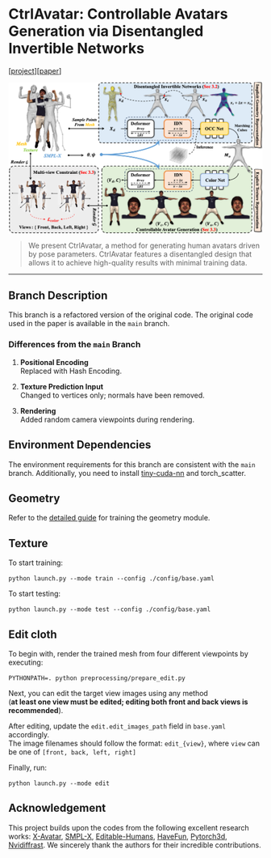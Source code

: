 # CtrlAvatar: Controllable Avatars Generation via Disentangled Invertible Networks
[[project](https://1211186431.github.io/CtrlAvatar-web/)][[paper](https://1211186431.github.io/CtrlAvatar-web/static/AAAI25_CameraReady_543.pdf)]

<p align="center"><img src="assets/pipeline.png" align="center"> <br></p>

>  We present CtrlAvatar, a method for generating human avatars driven by pose parameters. CtrlAvatar features a disentangled design that allows it to achieve high-quality results with minimal training data.
---
## Branch Description

This branch is a refactored version of the original code. The original code used in the paper is available in the `main` branch.

### Differences from the `main` Branch

1. **Positional Encoding**  
   Replaced with Hash Encoding.

2. **Texture Prediction Input**  
   Changed to vertices only; normals have been removed.

3. **Rendering**  
   Added random camera viewpoints during rendering.

## Environment Dependencies
The environment requirements for this branch are consistent with the `main` branch. Additionally, you need to install [tiny-cuda-nn](https://github.com/NVlabs/tiny-cuda-nn) and torch_scatter.


## Geometry
Refer to the [detailed guide](geometry/README.md) for training the geometry module.

## Texture
To start training:
```
python launch.py --mode train --config ./config/base.yaml
```

To start testing:
```
python launch.py --mode test --config ./config/base.yaml
```

## Edit cloth
To begin with, render the trained mesh from four different viewpoints by executing:
```
PYTHONPATH=. python preprocessing/prepare_edit.py
```

Next, you can edit the target view images using any method  
(**at least one view must be edited; editing both front and back views is recommended**).

After editing, update the `edit.edit_images_path` field in `base.yaml` accordingly.  
The image filenames should follow the format: `edit_{view}`, where `view` can be one of `[front, back, left, right]`

Finally, run: 
```
python launch.py --mode edit
```



## Acknowledgement
This project builds upon the codes from the following excellent research works: [X-Avatar](https://github.com/Skype-line/X-Avatar), [SMPL-X](https://github.com/vchoutas/smplx),  [Editable-Humans](https://github.com/custom-humans/editable-humans), [HaveFun](https://github.com/TIM2015YXH/HaveFun), [Pytorch3d](https://github.com/facebookresearch/pytorch3d), [Nvidiffrast](https://github.com/NVlabs/nvdiffrast). We sincerely thank the authors for their incredible contributions.